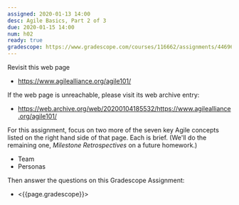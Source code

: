 ```yaml
---
assigned: 2020-01-13 14:00
desc: Agile Basics, Part 2 of 3
due: 2020-01-15 14:00
num: h02
ready: true
gradescope: https://www.gradescope.com/courses/116662/assignments/446965
---
```


Revisit this web page

* <https://www.agilealliance.org/agile101/>

If the web page is unreachable, please visit its web archive entry: 
* <https://web.archive.org/web/20200104185532/https://www.agilealliance.org/agile101/>

For this assignment, focus on two more of the seven key Agile concepts listed on the right hand side of that page.
Each is brief.  (We'll do the remaining one, *Milestone Retrospectives* on a future homework.)

* Team
* Personas

Then answer the questions on this Gradescope Assignment:
* <{{page.gradescope}}>


